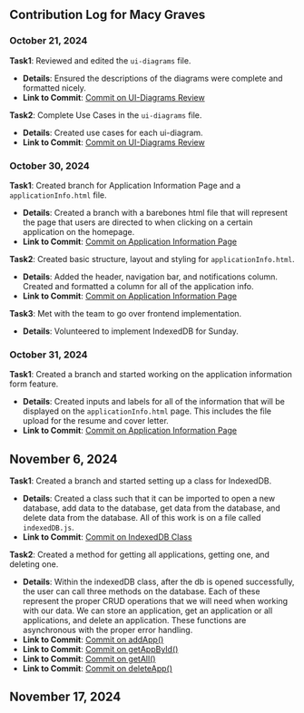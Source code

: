 ## Contribution Log for Macy Graves

### October 21, 2024
**Task1**: Reviewed and edited the `ui-diagrams` file.
- **Details**: Ensured the descriptions of the diagrams were complete and formatted nicely.
- **Link to Commit**: [Commit on UI-Diagrams Review](https://github.com/edwintran235/326-team9/commit/b95ac80dfd5ffd18785e55e27574ab46ca96c838)

**Task2**: Complete Use Cases in the `ui-diagrams` file.
- **Details**: Created use cases for each ui-diagram.
- **Link to Commit**: [Commit on UI-Diagrams Review](https://github.com/edwintran235/326-team9/commit/b53a0bb0509b3f44edfe744892784dfcc50b9073)

### October 30, 2024
**Task1**: Created branch for Application Information Page and a `applicationInfo.html` file.
- **Details**: Created a branch with a barebones html file that will represent the page that users are directed to when clicking on a certain application on the homepage.
- **Link to Commit**: [Commit on Application Information Page](https://github.com/edwintran235/326-team9/commit/5df899a0e5e5b96438a3a068c00f9f82d9304a43)

**Task2**: Created basic structure, layout and styling for `applicationInfo.html`.
- **Details**: Added the header, navigation bar, and notifications column. Created and formatted a column for all of the application info.
- **Link to Commit**: [Commit on Application Information Page](https://github.com/edwintran235/326-team9/commit/1dd42c28ad914e9bd3bb149ab3bdeee94f65446d)

**Task3**: Met with the team to go over frontend implementation.
- **Details**: Volunteered to implement IndexedDB for Sunday.

### October 31, 2024
**Task1**: Created a branch and started working on the application information form feature.
- **Details**: Created inputs and labels for all of the information that will be displayed on the `applicationInfo.html` page. This includes the file upload for the resume and cover letter.
- **Link to Commit**: [Commit on Application Information Page](https://github.com/edwintran235/326-team9/commit/bd82399eb5e8f5d7d30ed653135cc5042b0d24c4)

## November 6, 2024
**Task1**: Created a branch and started setting up a class for IndexedDB.
- **Details**: Created a class such that it can be imported to open a new database, add data to the database, get data from the database, and delete data from the database. All of this work is on a file called `indexedDB.js`.
- **Link to Commit**: [Commit on IndexedDB Class](https://github.com/edwintran235/326-team9/commit/5c08af53d5fc34a72f6f21a19eb5fdb67b2b12ea)

**Task2**: Created a method for getting all applications, getting one, and deleting one.
- **Details**: Within the indexedDB class, after the db is opened successfully, the user can call three methods on the database. Each of these represent the proper CRUD operations that we will need when working with our data. We can store an application, get an application or all applications, and delete an application. These functions are asynchronous with the proper error handling.
- **Link to Commit**: [Commit on addApp()](https://github.com/edwintran235/326-team9/commit/5c08af53d5fc34a72f6f21a19eb5fdb67b2b12ea)
- **Link to Commit**: [Commit on getAppById()](https://github.com/edwintran235/326-team9/commit/7d73bbb53605d49bad0e10f056a6f6bed4cb27d6)
- **Link to Commit**: [Commit on getAll()](https://github.com/edwintran235/326-team9/commit/70e5d276aed90e906d8914f0ef95f99def5e4e62)
- **Link to Commit**: [Commit on deleteApp()](https://github.com/edwintran235/326-team9/commit/0ff7ed57be262d145672ce7b81da133237b5c5de)

## November 17, 2024
